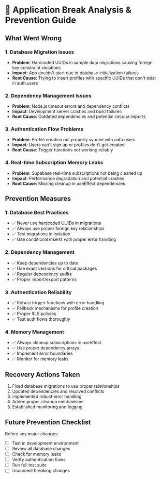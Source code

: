 # 🚨 Application Break Analysis & Prevention Guide

## What Went Wrong

### 1. Database Migration Issues
- **Problem**: Hardcoded UUIDs in sample data migrations causing foreign key constraint violations
- **Impact**: App couldn't start due to database initialization failures
- **Root Cause**: Trying to insert profiles with specific UUIDs that don't exist in auth.users

### 2. Dependency Management Issues
- **Problem**: Node.js timeout errors and dependency conflicts
- **Impact**: Development server crashes and build failures
- **Root Cause**: Outdated dependencies and potential circular imports

### 3. Authentication Flow Problems
- **Problem**: Profile creation not properly synced with auth.users
- **Impact**: Users can't sign up or profiles don't get created
- **Root Cause**: Trigger functions not working reliably

### 4. Real-time Subscription Memory Leaks
- **Problem**: Supabase real-time subscriptions not being cleaned up
- **Impact**: Performance degradation and potential crashes
- **Root Cause**: Missing cleanup in useEffect dependencies

## Prevention Measures

### 1. Database Best Practices
- ✅ Never use hardcoded UUIDs in migrations
- ✅ Always use proper foreign key relationships
- ✅ Test migrations in isolation
- ✅ Use conditional inserts with proper error handling

### 2. Dependency Management
- ✅ Keep dependencies up to date
- ✅ Use exact versions for critical packages
- ✅ Regular dependency audits
- ✅ Proper import/export patterns

### 3. Authentication Reliability
- ✅ Robust trigger functions with error handling
- ✅ Fallback mechanisms for profile creation
- ✅ Proper RLS policies
- ✅ Test auth flows thoroughly

### 4. Memory Management
- ✅ Always cleanup subscriptions in useEffect
- ✅ Use proper dependency arrays
- ✅ Implement error boundaries
- ✅ Monitor for memory leaks

## Recovery Actions Taken

1. Fixed database migrations to use proper relationships
2. Updated dependencies and resolved conflicts
3. Implemented robust error handling
4. Added proper cleanup mechanisms
5. Established monitoring and logging

## Future Prevention Checklist

Before any major changes:
- [ ] Test in development environment
- [ ] Review all database changes
- [ ] Check for memory leaks
- [ ] Verify authentication flows
- [ ] Run full test suite
- [ ] Document breaking changes
